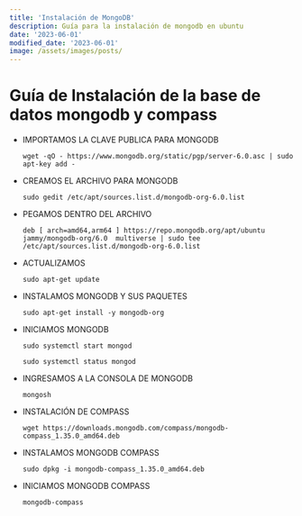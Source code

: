 ```yaml
---
title: 'Instalación de MongoDB'
description: Guía para la instalación de mongodb en ubuntu
date: '2023-06-01'
modified_date: '2023-06-01'
image: /assets/images/posts/
---
```


# Guía de Instalación de la base de datos mongodb y compass

* IMPORTAMOS LA CLAVE PUBLICA PARA MONGODB
    ```
    wget -qO - https://www.mongodb.org/static/pgp/server-6.0.asc | sudo apt-key add -
    ```

* CREAMOS EL ARCHIVO PARA MONGODB
    ```
    sudo gedit /etc/apt/sources.list.d/mongodb-org-6.0.list
    ```

* PEGAMOS DENTRO DEL ARCHIVO
    ``` 
    deb [ arch=amd64,arm64 ] https://repo.mongodb.org/apt/ubuntu jammy/mongodb-org/6.0  multiverse | sudo tee /etc/apt/sources.list.d/mongodb-org-6.0.list
    ```

* ACTUALIZAMOS
    ```
    sudo apt-get update
    ```

* INSTALAMOS MONGODB Y SUS PAQUETES
    ```
    sudo apt-get install -y mongodb-org
    ```

* INICIAMOS MONGODB
    ```
    sudo systemctl start mongod

    sudo systemctl status mongod
    ```

* INGRESAMOS A LA CONSOLA DE MONGODB
    ```
    mongosh
    ```

* INSTALACIÓN DE COMPASS
    ```
    wget https://downloads.mongodb.com/compass/mongodb-compass_1.35.0_amd64.deb
    ```

* INSTALAMOS MONGODB COMPASS
    ```
    sudo dpkg -i mongodb-compass_1.35.0_amd64.deb
    ```

* INICIAMOS MONGODB COMPASS
    ```
    mongodb-compass
    ```